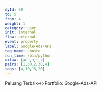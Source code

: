 ```yaml
---
myId: 90
to: 5
from: 4
weight: 1
category: user
init: internal
flow: external
event: property
label: Google-Ads-API
tag_name: ubuntu
run_time: /bin/python
value: [463,3,1,2]
pairs: [1,30,2,30,4]
tags: [4,10,18,20]
---
```

Peluang Terbaik->>Portfolio: Google-Ads-API
